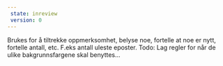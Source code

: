 ```yaml
---
 state: inreview
 version: 0
---
```

Brukes for å tiltrekke oppmerksomhet, belyse noe, fortelle at noe er nytt, fortelle antall, etc. F.eks antall uleste eposter. Todo: Lag regler for når de ulike bakgrunnsfargene skal benyttes...
